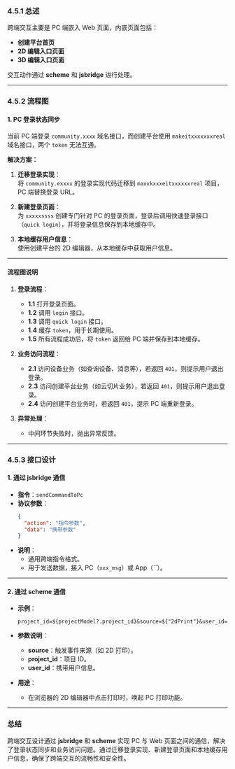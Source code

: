 
### **4.5.1 总述**
跨端交互主要是 PC 端嵌入 Web 页面，内嵌页面包括：
- **创建平台首页**
- **2D 编辑入口页面**
- **3D 编辑入口页面**

交互动作通过 **scheme** 和 **jsbridge** 进行处理。

---

### **4.5.2 流程图**

#### **1. PC 登录状态同步**
当前 PC 端登录 `community.xxxx` 域名接口，而创建平台使用 `makeitxxxxxxxreal` 域名接口，两个 `token` 无法互通。

**解决方案：**
1. **迁移登录实现**：  
   将 `community.exxxx` 的登录实现代码迁移到 `maxxkxxxeitxxxxxxreal` 项目，PC 端替换登录 URL。

2. **新建登录页面**：  
   为 `xxxxxssss` 创建专门针对 PC 的登录页面，登录后调用快速登录接口（`quick login`），并将登录信息保存到本地缓存中。

3. **本地缓存用户信息**：  
   使用创建平台的 2D 编辑器，从本地缓存中获取用户信息。

---

#### **流程图说明**
1. **登录流程**：
   - **1.1** 打开登录页面。
   - **1.2** 调用 `login` 接口。
   - **1.3** 调用 `quick login` 接口。
   - **1.4** 缓存 `token`，用于长期使用。
   - **1.5** 所有流程成功后，将 `token` 返回给 PC 端并保存到本地缓存。

2. **业务访问流程**：
   - **2.1** 访问设备业务（如查询设备、消息等），若返回 `401`，则提示用户退出登录。
   - **2.3** 访问创建平台业务（如云切片业务），若返回 `401`，则提示用户退出登录。
   - **2.4** 访问创建平台业务时，若返回 `401`，提示 PC 端重新登录。

3. **异常处理**：
   - 中间环节失败时，抛出异常反馈。

---

### **4.5.3 接口设计**

#### **1. 通过 jsbridge 通信**
- **指令**：`sendCommandToPc`
- **协议参数**：
  ```json
  {
    "action": "指令参数",
    "data": "携带参数"
  }
  ```
- **说明**：
  - 通用跨端指令格式。
  - 用于发送数据，接入 PC（`xxx_msg`）或 App（``）。

---

#### **2. 通过 scheme 通信**
- **示例**：
  ```text
  project_id=${projectModel?.project_id}&source=${"2dPrint"}&user_id=${getUserInfo()!.user_id}
  ```
- **参数说明**：
  - **source**：触发事件来源（如 2D 打印）。
  - **project_id**：项目 ID。
  - **user_id**：携带用户信息。

- **用途**：
  - 在浏览器的 2D 编辑器中点击打印时，唤起 PC 打印功能。

---

### **总结**
跨端交互设计通过 **jsbridge** 和 **scheme** 实现 PC 与 Web 页面之间的通信，解决了登录状态同步和业务访问问题。通过迁移登录实现、新建登录页面和本地缓存用户信息，确保了跨端交互的流畅性和安全性。
